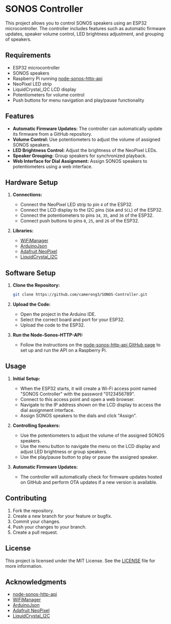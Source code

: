 # SONOS Controller

This project allows you to control SONOS speakers using an ESP32 microcontroller. The controller includes features such as automatic firmware updates, speaker volume control, LED brightness adjustment, and grouping of speakers.

## Requirements

- ESP32 microcontroller
- SONOS speakers
- Raspberry Pi running [node-sonos-http-api](https://github.com/jishi/node-sonos-http-api)
- NeoPixel LED strip
- LiquidCrystal_I2C LCD display
- Potentiometers for volume control
- Push buttons for menu navigation and play/pause functionality

## Features

- **Automatic Firmware Updates:** The controller can automatically update its firmware from a GitHub repository.
- **Volume Control:** Use potentiometers to adjust the volume of assigned SONOS speakers.
- **LED Brightness Control:** Adjust the brightness of the NeoPixel LEDs.
- **Speaker Grouping:** Group speakers for synchronized playback.
- **Web Interface for Dial Assignment:** Assign SONOS speakers to potentiometers using a web interface.

## Hardware Setup

1. **Connections:**
    - Connect the NeoPixel LED strip to pin `4` of the ESP32.
    - Connect the LCD display to the I2C pins (`SDA` and `SCL`) of the ESP32.
    - Connect the potentiometers to pins `34`, `35`, and `36` of the ESP32.
    - Connect push buttons to pins `0`, `25`, and `26` of the ESP32.

2. **Libraries:**
    - [WiFiManager](https://github.com/tzapu/WiFiManager)
    - [ArduinoJson](https://arduinojson.org/)
    - [Adafruit NeoPixel](https://github.com/adafruit/Adafruit_NeoPixel)
    - [LiquidCrystal_I2C](https://github.com/johnrickman/LiquidCrystal_I2C)

## Software Setup

1. **Clone the Repository:**
    ```sh
    git clone https://github.com/camerong3/SONOS-Controller.git
    ```

2. **Upload the Code:**
    - Open the project in the Arduino IDE.
    - Select the correct board and port for your ESP32.
    - Upload the code to the ESP32.

3. **Run the Node-Sonos-HTTP-API:**
    - Follow the instructions on the [node-sonos-http-api GitHub page](https://github.com/jishi/node-sonos-http-api) to set up and run the API on a Raspberry Pi.

## Usage

1. **Initial Setup:**
    - When the ESP32 starts, it will create a Wi-Fi access point named "SONOS Controller" with the password "0123456789".
    - Connect to this access point and open a web browser.
    - Navigate to the IP address shown on the LCD display to access the dial assignment interface.
    - Assign SONOS speakers to the dials and click "Assign".

2. **Controlling Speakers:**
    - Use the potentiometers to adjust the volume of the assigned SONOS speakers.
    - Use the menu button to navigate the menu on the LCD display and adjust LED brightness or group speakers.
    - Use the play/pause button to play or pause the assigned speaker.

3. **Automatic Firmware Updates:**
    - The controller will automatically check for firmware updates hosted on GitHub and perform OTA updates if a new version is available.

## Contributing

1. Fork the repository.
2. Create a new branch for your feature or bugfix.
3. Commit your changes.
4. Push your changes to your branch.
5. Create a pull request.

## License

This project is licensed under the MIT License. See the [LICENSE](LICENSE) file for more information.

## Acknowledgments

- [node-sonos-http-api](https://github.com/jishi/node-sonos-http-api)
- [WiFiManager](https://github.com/tzapu/WiFiManager)
- [ArduinoJson](https://arduinojson.org/)
- [Adafruit NeoPixel](https://github.com/adafruit/Adafruit_NeoPixel)
- [LiquidCrystal_I2C](https://github.com/johnrickman/LiquidCrystal_I2C)
